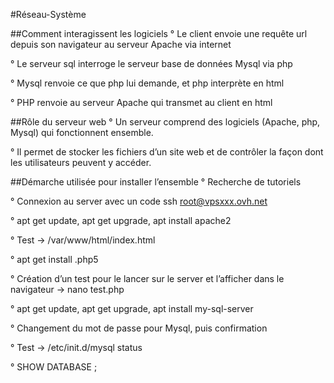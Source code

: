 #Réseau-Système

##Comment interagissent les logiciels
° Le client envoie une requête url depuis son navigateur au serveur Apache via internet

° Le serveur sql interroge le serveur base de données Mysql via php

° Mysql renvoie ce que php lui demande, et php interprète en html

° PHP renvoie au serveur Apache qui transmet au client en html

##Rôle du serveur web
° Un serveur comprend des logiciels (Apache, php, Mysql) qui fonctionnent ensemble. 

° Il permet de stocker les fichiers d’un site web et de contrôler la façon dont les utilisateurs peuvent y accéder.

##Démarche utilisée pour installer l’ensemble
° Recherche de tutoriels

° Connexion au server avec un code ssh root@vpsxxx.ovh.net

° apt get update, apt get upgrade, apt install apache2

° Test →  /var/www/html/index.html

° apt get install .php5

° Création d’un test pour le lancer sur le server et l’afficher dans le navigateur → nano test.php

° apt get update, apt get upgrade, apt install my-sql-server

° Changement du mot de passe pour Mysql, puis confirmation

° Test → /etc/init.d/mysql status

° SHOW DATABASE ;
